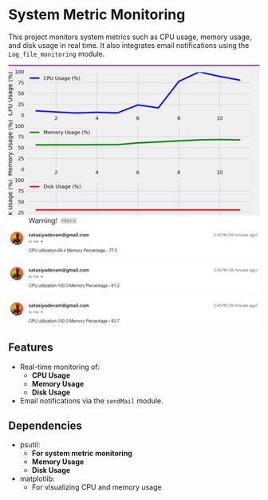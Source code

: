 # System Metric Monitoring

This project monitors system metrics such as CPU usage, memory usage, and disk usage in real time. It also integrates email notifications using the `Log_file_monitoring` module.


![realtime - monitoring scipts](./assests/report_chart.png)
![email notification](./assests/email.png)
## Features

- Real-time monitoring of:
  - **CPU Usage**
  - **Memory Usage**
  - **Disk Usage**
- Email notifications via the `sendMail` module.


## Dependencies

- psutil:
  - **For system metric monitoring**
  - **Memory Usage**
  - **Disk Usage**
- matplotlib:
  - For visualizing CPU and memory usage

